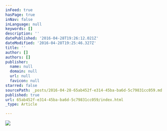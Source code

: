 ```yaml
---
inFeed: true
hasPage: true
inNav: false
inLanguage: null
keywords: []
description: ''
datePublished: '2016-04-28T19:26:12.021Z'
dateModified: '2016-04-28T19:25:46.327Z'
title: ''
author: []
authors: []
publisher:
  name: null
  domain: null
  url: null
  favicon: null
starred: false
sourcePath: _posts/2016-04-28-65ab452f-e314-45ba-ba6d-5c79831cc059.md
published: true
url: 65ab452f-e314-45ba-ba6d-5c79831cc059/index.html
_type: Article

---
```

![](https://the-grid-user-content.s3-us-west-2.amazonaws.com/0ef9eb6b-f468-41c5-9f65-0e69558bb302.jpg)